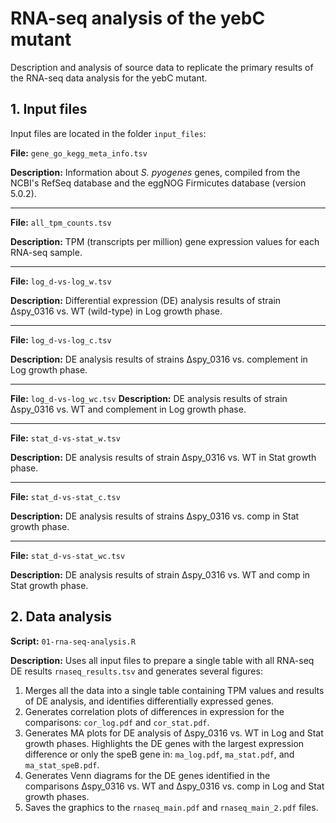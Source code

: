 # RNA-seq analysis of the yebC mutant

Description and analysis of source data to replicate the primary results of the RNA-seq data analysis for the yebC mutant.

## 1. Input files
Input files are located in the folder `input_files`:

**File:** `gene_go_kegg_meta_info.tsv`

**Description:** Information about *S. pyogenes* genes, compiled from the NCBI's RefSeq database and the eggNOG Firmicutes database (version 5.0.2).

---
**File:** `all_tpm_counts.tsv`

**Description:** TPM (transcripts per million) gene expression values for each RNA-seq sample.

---

**File:** `log_d-vs-log_w.tsv`

**Description:** Differential expression (DE) analysis results of strain Δspy_0316 vs. WT (wild-type) in Log growth phase.

---

**File:** `log_d-vs-log_c.tsv`

**Description:** DE analysis results of strains Δspy_0316 vs. complement in Log growth phase.

---
**File:** `log_d-vs-log_wc.tsv`
**Description:** DE analysis results of strain Δspy_0316 vs. WT and complement in Log growth phase.

---

**File:** `stat_d-vs-stat_w.tsv`

**Description:** DE analysis results of strain Δspy_0316 vs. WT in Stat growth phase.

---
**File:** `stat_d-vs-stat_c.tsv`

**Description:** DE analysis results of strains Δspy_0316 vs. comp in Stat growth phase.

---
**File:** `stat_d-vs-stat_wc.tsv`


**Description:** DE analysis results of strain Δspy_0316 vs. WT and comp in Stat growth phase.

## 2. Data analysis

**Script:** `01-rna-seq-analysis.R`

**Description:** Uses all input files to prepare a single table with all RNA-seq DE results `rnaseq_results.tsv` and generates several figures:

1. Merges all the data into a single table containing TPM values and results of DE analysis, and identifies differentially expressed genes.
2. Generates correlation plots of differences in expression for the comparisons: `cor_log.pdf` and `cor_stat.pdf`.
3. Generates MA plots for DE analysis of Δspy_0316 vs. WT in Log and Stat growth phases. Highlights the DE genes with the largest expression difference or only the speB gene in: `ma_log.pdf`, `ma_stat.pdf`, and `ma_stat_speB.pdf`.
4. Generates Venn diagrams for the DE genes identified in the comparisons Δspy_0316 vs. WT and Δspy_0316 vs. comp in Log and Stat growth phases.
5. Saves the graphics to the `rnaseq_main.pdf` and `rnaseq_main_2.pdf` files.
